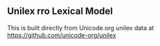 Unilex rro Lexical Model
----------------------

This is built directly from Unicode.org unilex data at
https://github.com/unicode-org/unilex
